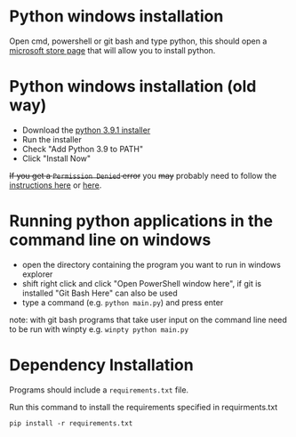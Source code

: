 # Python windows installation

Open cmd, powershell or git bash and type python, this should open a [microsoft store page](https://www.microsoft.com/en-us/p/python-39/9p7qfqmjrfp7) that will allow you to install python.

# Python windows installation (old way)

* Download the [python 3.9.1 installer](https://www.python.org/ftp/python/3.9.1/python-3.9.1-amd64.exe)
* Run the installer
* Check "Add Python 3.9 to PATH"
* Click "Install Now"

~~If you get a `Permission Denied` error~~ you ~~may~~ probably need to follow the [instructions here](https://stackoverflow.com/questions/56974927/permission-denied-trying-to-run-python-on-windows-10/57168165#57168165) or [here](https://stackoverflow.com/questions/58754860/cmd-opens-window-store-when-i-type-python).

# Running python applications in the command line on windows

* open the directory containing the program you want to run in windows explorer
* shift right click and click "Open PowerShell window here", if git is installed "Git Bash Here" can also be used
* type a command (e.g. `python main.py`) and press enter

note: with git bash programs that take user input on the command line need to be run with winpty e.g. `winpty python main.py`

# Dependency Installation

Programs should include a `requirements.txt` file.

Run this command to install the requirements specified in requirments.txt
```
pip install -r requirements.txt
```
